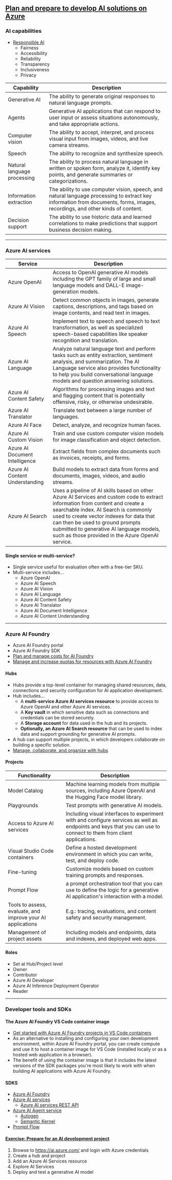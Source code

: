 ## [Plan and prepare to develop AI solutions on Azure](https://learn.microsoft.com/en-us/training/modules/prepare-azure-ai-development/)

### AI capabilities
- [Responsible AI](https://learn.microsoft.com/en-us/training/modules/prepare-azure-ai-development/6-responsible-ai)
    - Fairness
    - Accessibility
    - Reliability
    - Transparency
    - Inclusiveness
    - Privacy

Capability|Description
--|--
Generative AI | The ability to generate original responses to natural language prompts.
Agents | Generative AI applications that can respond to user input or assess situations autonomously, and take appropriate actions.
Computer vision | The ability to accept, interpret, and process visual input from images, videos, and live camera streams.
Speech | The ability to recognize and synthesize speech.
Natural language processing | The ability to process natural language in written or spoken form, analyze it, identify key points, and generate summaries or categorizations. 
Information extraction | The ability to use computer vision, speech, and natural language processing to extract key information from documents, forms, images, recordings, and other kinds of content.
Decision support | The ability to use historic data and learned correlations to make predictions that support business decision making.
---

### Azure AI services
Service | Description
--|--
Azure OpenAI | Access to OpenAI generative AI models including the GPT family of large and small language models and DALL-E image-generation models.
Azure AI Vision | Detect common objects in images, generate captions, descriptions, and tags based on image contents, and read text in images.
Azure AI Speech | Implement text to speech and speech to text transformation, as well as specialized speech-based capabilities like speaker recognition and translation.
Azure AI Language | Analyze natural language text and perform tasks such as entity extraction, sentiment analysis, and summarization. The AI Language service also provides functionality to help you build conversational language models and question answering solutions.
Azure AI Content Safety | Algorithms for processing images and text and flagging content that is potentially offensive, risky, or otherwise undesirable.
Azure AI Translator | Translate text between a large number of languages.
Azure AI Face | Detect, analyze, and recognize human faces.
Azure AI Custom Vision | Train and use custom computer vision models for image classification and object detection.
Azure AI Document Intelligence | Extract fields from complex documents such as invoices, receipts, and forms.
Azure AI Content Understanding | Build models to extract data from forms and documents, images, videos, and audio streams.
Azure AI Search | Uses a pipeline of AI skills based on other Azure AI Services and custom code to extract information from content and create a searchable index. AI Search is commonly used to create vector indexes for data that can then be used to ground prompts submitted to generative AI language models, such as those provided in the Azure OpenAI service.

#### Single service or multi-service?
- Single service useful for evaluation often with a free-tier SKU.
- Multi-service includes...
    - Azure OpenAI
    - Azure AI Speech
    - Azure AI Vision
    - Azure AI Language
    - Azure AI Content Safety
    - Azure AI Translator
    - Azure AI Document Intelligence
    - Azure AI Content Understanding
---

### Azure AI Foundry
- Azure AI Foundry portal
- Azure AI Foundry SDK
- [Plan and manage costs for AI Foundry](https://learn.microsoft.com/en-us/azure/ai-foundry/how-to/costs-plan-manage)
- [Manage and increase quotas for resources with Azure AI Foundry](https://learn.microsoft.com/en-us/azure/ai-foundry/how-to/quota)

#### Hubs
- Hubs provide a top-level container for managing shared resources, data, connections and security configuration for AI application development.
- Hub includes...
    - A **multi-service Azure AI services resource** to provide access to Azure OpenAI and other Azure AI services.
    - A **Key vault** in which sensitive data such as connections and credentials can be stored securely.
    - A **Storage account** for data used in the hub and its projects.
    - **Optionally, an Azure AI Search resource** that can be used to index data and support grounding for generative AI prompts.
- A hub can support multiple projects, in which developers collaborate on building a specific solution.
- [Manage, collaborate, and organize with hubs](https://learn.microsoft.com/en-us/azure/ai-foundry/concepts/ai-resources)

#### Projects
Functionality | Description
--|--
Model Catalog | Machine learning models from multiple sources, including Azure OpenAI and the Hugging Face model library.
Playgrounds | Test prompts with generative AI models.
Access to Azure AI services | Including visual interfaces to experiment with and configure services as well as endpoints and keys that you can use to connect to them from client applications.
Visual Studio Code containers | Define a hosted development environment in which you can write, test, and deploy code.
Fine-tuning | Customize models based on custom training prompts and responses.
Prompt Flow | a prompt orchestration tool that you can use to define the logic for a generative AI application's interaction with a model.
Tools to assess, evaluate, and improve your AI applications | E.g.: tracing, evaluations, and content safety and security management.
Management of project assets | Including models and endpoints, data and indexes, and deployed web apps.

#### Roles
- Set at Hub/Project level
- Owner
- Contributor
- Azure AI Developer
- Azure AI Inference Deployment Operator
- Reader
---

### Developer tools and SDKs

#### The Azure AI Foundry VS Code container image
- [Get started with Azure AI Foundry projects in VS Code containers](https://learn.microsoft.com/en-us/azure/ai-foundry/how-to/develop/vscode)
- As an alternative to installing and configuring your own development environment, within Azure AI Foundry portal, you can create compute and use it to host a container image for VS Code (installed locally or as a hosted web application in a browser).
- The benefit of using the container image is that it includes the latest versions of the SDK packages you're most likely to work with when building AI applications with Azure AI Foundry.

#### SDKS
- [Azure AI Foundry](https://learn.microsoft.com/en-us/azure/ai-foundry/how-to/develop/sdk-overview?tabs=sync&pivots=programming-language-csharp)
- [Azure AI services](https://learn.microsoft.com/en-us/azure/ai-services/reference/sdk-package-resources?pivots=programming-language-csharp)
    - [Azure AI services REST API](https://learn.microsoft.com/en-us/azure/ai-services/reference/rest-api-resources)
- [Azure AI Agent service](https://learn.microsoft.com/en-us/azure/ai-services/agents/overview)
    - [Autogen](https://microsoft.github.io/autogen/stable/)
    - [Semantic Kernel](https://learn.microsoft.com/en-us/semantic-kernel/overview/)
- [Prompt Flow](https://microsoft.github.io/promptflow/index.html)

#### [Exercise: Prepare for an AI development project](https://learn.microsoft.com/en-us/training/modules/prepare-azure-ai-development/7-exercise-explore-ai-foundry)
1. Browse to https://ai.azure.com/ and login with Azure credentials
1. Create a hub and project
1. Add an Azure AI Services resource
1. Explore AI Services
1. Deploy and test a generative AI model
